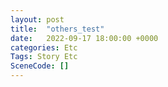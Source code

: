 ```yaml
---
layout: post
title:  "others_test"
date:   2022-09-17 18:00:00 +0000
categories: Etc
Tags: Story Etc
SceneCode: []
---
```


